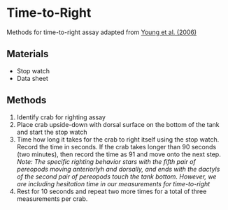 # Time-to-Right

Methods for time-to-right assay adapted from [Young et al. (2006)](doi.org/10.1007/s00300-006-0140-7)

## Materials

- Stop watch
- Data sheet

## Methods

1. Identify crab for righting assay
2. Place crab upside-down with dorsal surface on the bottom of the tank and start the stop watch
3. Time how long it takes for the crab to right itself using the stop watch. Record the time in seconds. If the crab takes longer than 90 seconds (two minutes), then record the time as 91 and move onto the next step. *Note: The specific righting behavior stars with the fifth pair of pereopods moving anteriorlyh and dorsally, and ends with the dactyls of the second pair of pereopods touch the tank bottom. However, we are including hesitation time in our measurements for time-to-right*
4. Rest for 10 seconds and repeat two more times for a total of three measurements per crab.
